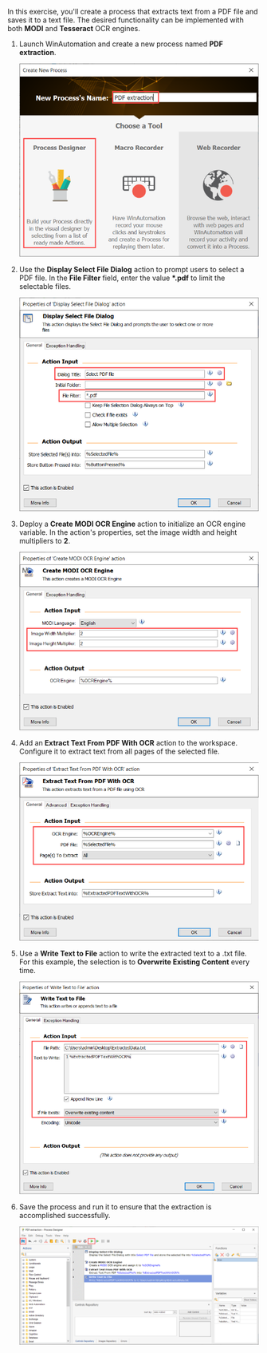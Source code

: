 In this exercise, you'll create a process that extracts text from a PDF file and saves it to a text file. The desired functionality can be implemented with both **MODI** and **Tesseract** OCR engines.

1. Launch WinAutomation and create a new process named **PDF extraction**.

    ![Screenshot of Creating New Process with the name set to P D F extraction, and the Process Designer tool highlighted.](..\media\create-process.png)

1. Use the **Display Select File Dialog** action to prompt users to select a PDF file. In the **File Filter** field, enter the value **\*.pdf** to limit the selectable files.

    ![Screenshot of the Properties of 'Display Select File Dialog' action dialog.](..\media\display-input-dialog.png)

1. Deploy a **Create MODI OCR Engine** action to initialize an OCR engine variable. In the action's properties, set the image width and height multipliers to **2**.

    ![Screenshot of the Properties of 'Create MODI O C R Engine' action dialog.](..\media\create-ocr-engine.png)

1. Add an **Extract Text From PDF With OCR** action to the workspace. Configure it to extract text from all pages of the selected file.

    ![Screenshot of the Properties of 'Extreact Text from P D F with O C R' action dialog.](..\media\extract-text-exercise.png)

1. Use a **Write Text to File** action to write the extracted text to a .txt file. For this example, the selection is to **Overwrite Existing Content** every time.

    ![Screenshot of the Properties of 'Write Text to File' action dialog.](..\media\write-txt-file.png)

1. Save the process and run it to ensure that the extraction is accomplished successfully.

    ![Screenshot of the P D F extraction process running in the Process Designer.](..\media\final-process.png)
